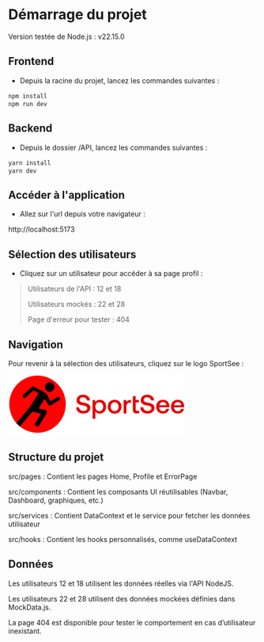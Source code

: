 # Démarrage du projet

Version testée de Node.js : v22.15.0

## Frontend

- Depuis la racine du projet, lancez les commandes suivantes :

```
npm install
npm run dev
```

## Backend

- Depuis le dossier /API, lancez les commandes suivantes :

```
yarn install
yarn dev
```

## Accéder à l'application

- Allez sur l'url depuis votre navigateur :

http://localhost:5173

## Sélection des utilisateurs

- Cliquez sur un utilisateur pour accéder à sa page profil :

> Utilisateurs de l'API : 12 et 18
>
> Utilisateurs mockés : 22 et 28
>
> Page d'erreur pour tester : 404

## Navigation

Pour revenir à la sélection des utilisateurs, cliquez sur le logo SportSee :

![](/src/assets/logo.svg 'This is a sample image.')

## Structure du projet

src/pages : Contient les pages Home, Profile et ErrorPage

src/components : Contient les composants UI réutilisables (Navbar, Dashboard, graphiques, etc.)

src/services : Contient DataContext et le service pour fetcher les données utilisateur

src/hooks : Contient les hooks personnalisés, comme useDataContext

## Données

Les utilisateurs 12 et 18 utilisent les données réelles via l'API NodeJS.

Les utilisateurs 22 et 28 utilisent des données mockées définies dans MockData.js.

La page 404 est disponible pour tester le comportement en cas d’utilisateur inexistant.
